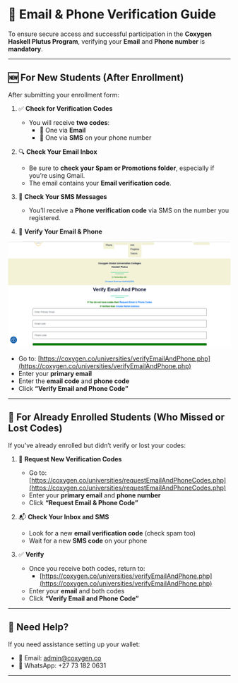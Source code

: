 # 🔐 Email & Phone Verification Guide

To ensure secure access and successful participation in the **Coxygen Haskell Plutus Program**, verifying your **Email** and **Phone number** is **mandatory**.

---

## 🆕 For New Students (After Enrollment)

After submitting your enrollment form:

1. ✅ **Check for Verification Codes**
   - You will receive **two codes**:
     - 📧 One via **Email**
     - 📱 One via **SMS** on your phone number

2. 🔍 **Check Your Email Inbox**
   - Be sure to **check your Spam or Promotions folder**, especially if you’re using Gmail.
   - The email contains your **Email verification code**.

3. 📲 **Check Your SMS Messages**
   - You’ll receive a **Phone verification code** via SMS on the number you registered.

4. 🔐 **Verify Your Email & Phone**

![enroll](verify.png)

   - Go to: [https://coxygen.co/universities/verifyEmailAndPhone.php](https://coxygen.co/universities/verifyEmailAndPhone.php)
   - Enter your **primary email**
   - Enter the **email code** and **phone code**
   - Click **“Verify Email and Phone Code”**

---

## 🔁 For Already Enrolled Students (Who Missed or Lost Codes)

If you’ve already enrolled but didn’t verify or lost your codes:

1. 🔄 **Request New Verification Codes**
   - Go to: [https://coxygen.co/universities/requestEmailAndPhoneCodes.php](https://coxygen.co/universities/requestEmailAndPhoneCodes.php)
   - Enter your **primary email** and **phone number**
   - Click **“Request Email & Phone Code”**

2. 📬 **Check Your Inbox and SMS**
   - Look for a new **email verification code** (check spam too)
   - Wait for a new **SMS code** on your phone

3. ✅ **Verify**
   - Once you receive both codes, return to:
     - [https://coxygen.co/universities/verifyEmailAndPhone.php](https://coxygen.co/universities/verifyEmailAndPhone.php)
   - Enter your **email** and both codes
   - Click **“Verify Email and Phone Code”**

---

## 💬 Need Help?

If you need assistance setting up your wallet:

- 📧 Email: [admin@coxygen.co](mailto:admin@coxygen.co)
- 📱 WhatsApp: +27 73 182 0631

---

